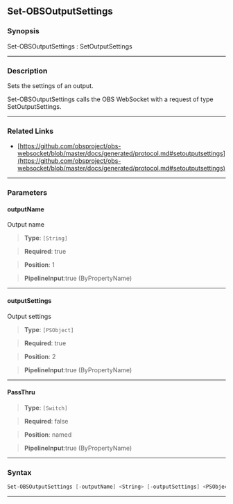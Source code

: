 Set-OBSOutputSettings
---------------------
### Synopsis
Set-OBSOutputSettings : SetOutputSettings

---
### Description

Sets the settings of an output.


Set-OBSOutputSettings calls the OBS WebSocket with a request of type SetOutputSettings.

---
### Related Links
* [https://github.com/obsproject/obs-websocket/blob/master/docs/generated/protocol.md#setoutputsettings](https://github.com/obsproject/obs-websocket/blob/master/docs/generated/protocol.md#setoutputsettings)



---
### Parameters
#### **outputName**

Output name



> **Type**: ```[String]```

> **Required**: true

> **Position**: 1

> **PipelineInput**:true (ByPropertyName)



---
#### **outputSettings**

Output settings



> **Type**: ```[PSObject]```

> **Required**: true

> **Position**: 2

> **PipelineInput**:true (ByPropertyName)



---
#### **PassThru**

> **Type**: ```[Switch]```

> **Required**: false

> **Position**: named

> **PipelineInput**:true (ByPropertyName)



---
### Syntax
```PowerShell
Set-OBSOutputSettings [-outputName] <String> [-outputSettings] <PSObject> [-PassThru] [<CommonParameters>]
```
---
